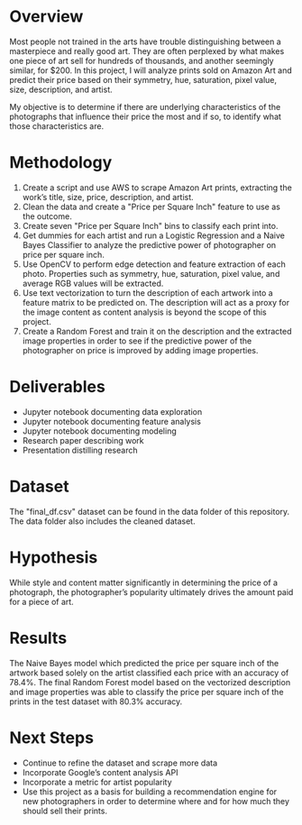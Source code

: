 # Overview

Most people not trained in the arts have trouble distinguishing between a masterpiece and really good art. They are often perplexed by what makes one piece of art sell for hundreds of thousands, and another seemingly similar, for $200. In this project, I will analyze prints sold on Amazon Art and predict their price based on their symmetry, hue, saturation, pixel value, size, description, and artist.

My objective is to determine if there are underlying characteristics of the photographs that influence their price the most and if so, to identify what those characteristics are. 

# Methodology
1. Create a script and use AWS to scrape Amazon Art prints, extracting the work’s title, size, price, description, and artist.
2. Clean the data and create a "Price per Square Inch" feature to use as the outcome.
3. Create seven "Price per Square Inch" bins to classify each print into.
4. Get dummies for each artist and run a Logistic Regression and a Naive Bayes Classifier to analyze the predictive power of photographer on price per square inch.
5. Use OpenCV to perform edge detection and feature extraction of each photo. Properties such as symmetry, hue, saturation, pixel value, and average RGB values will be extracted.
6. Use text vectorization to turn the description of each artwork into a feature matrix to be predicted on. The description will act as a proxy for the image content as content analysis is beyond the scope of this project.
5. Create a Random Forest and train it on the description and the extracted image properties in order to see if the predictive power of the photographer on price is improved by adding image properties.

# Deliverables
- Jupyter notebook documenting data exploration
- Jupyter notebook documenting feature analysis
- Jupyter notebook documenting modeling
- Research paper describing work
- Presentation distilling research

# Dataset
The "final_df.csv" dataset can be found in the data folder of this repository. The data folder also includes the cleaned dataset.

# Hypothesis
While style and content matter significantly in determining the price of a photograph, the photographer’s popularity ultimately drives the amount paid for a piece of art.

# Results
The Naive Bayes model which predicted the price per square inch of the artwork based solely on the artist classified each price with an accuracy of 78.4%. The final Random Forest model based on the vectorized description and image properties was able to classify the price per square inch of the prints in the test dataset with 80.3% accuracy. 

# Next Steps
- Continue to refine the dataset and scrape more data
- Incorporate Google’s content analysis API
- Incorporate a metric for artist popularity
- Use this project as a basis for building a recommendation engine for new photographers in order to determine where and for how much they should sell their prints.
